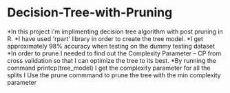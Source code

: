 # Decision-Tree-with-Pruning
*In this project i'm implimenting decision tree algorithm with post pruning in R. 
*I have used 'rpart' library in order to create the tree model.
*I get approximately 98% accuracy when testing on the dummy testing dataset
*In order to prune I needed to find out the Complexity Parameter – CP from cross validation so that I can optimize the tree to its best.
*By running the command printcp(tree_model) I get the complexity parameter for all the splits
I Use the prune commmand to prune the tree with the min complexity parameter
